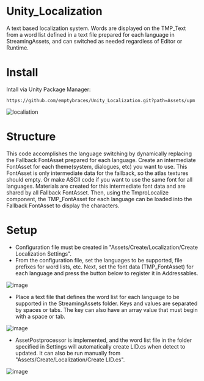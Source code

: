 # Unity_Localization
A text based localization system.
Words are displayed on the TMP_Text from a word list defined in a text file prepared for each language in StreamingAssets, and can switched as needed regardless of Editor or Runtime.

# Install
Intall via Unity Package Manager:
```
https://github.com/emptybraces/Unity_Localization.git?path=Assets/upm
```

![localiation](https://github.com/emptybraces/Unity_Localization/assets/1441835/d76783a1-0493-4049-bad3-215ae9b4eccb)

# Structure
This code accomplishes the language switching by dynamically replacing the Fallback FontAsset prepared for each language. Create an intermediate FontAsset for each theme(system, dialogues, etc) you want to use. This FontAsset is only intermediate data for the fallback, so the atlas textures should empty. Or make ASCII code if you want to use the same font for all languages. Materials are created for this intermediate font data and are shared by all Fallback FontAsset. Then, using the TmproLocalize component, the TMP_FontAsset for each language can be loaded into the Fallback FontAsset to display the characters.

# Setup
- Configuration file must be created in "Assets/Create/Localization/Create Localization Settings".
- From the configuration file, set the languages to be supported, file prefixes for word lists, etc. Next, set the font data (TMP_FontAsset) for each language and press the button below to register it in Addressables.

![image](https://github.com/emptybraces/Unity_Localization/assets/1441835/20063736-7528-4e2c-b0fe-90a46a4dd7dd)

- Place a text file that defines the word list for each language to be supported in the StreamingAssets folder. Keys and values are separated by spaces or tabs. The key can also have an array value that must begin with a space or tab.

![image](https://github.com/emptybraces/Unity_Localization/assets/1441835/cbe15108-09d1-48a7-af7e-dcd328c4e83d)

- AssetPostprocessor is implemented, and the word list file in the folder specified in Settings will automatically create LID.cs when detect to updated. It can also be run manually from "Assets/Create/Localization/Create LID.cs".

![image](https://github.com/emptybraces/Unity_Localization/assets/1441835/e3f33611-fa33-45ca-9456-8923b1b0ad80)
